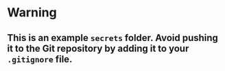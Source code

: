 # Warning
## This is an example `secrets` folder. Avoid pushing it to the Git repository by adding it to your `.gitignore` file.